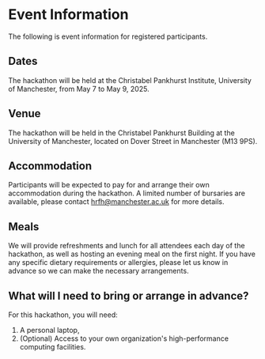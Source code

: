 # Event Information

The following is event information for registered participants.

## Dates

The hackathon will be held at the Christabel Pankhurst Institute, University of Manchester, from May 7 to May 9, 2025.

## Venue

The hackathon will be held in the Christabel Pankhurst Building at the University of Manchester, located on Dover Street in Manchester (M13 9PS).

## Accommodation

Participants will be expected to pay for and arrange their own accommodation during the hackathon. A limited number of bursaries are available, please contact hrfh@manchester.ac.uk for more details.

## Meals
We will provide refreshments and lunch for all attendees each day of the hackathon, as well as hosting an evening meal on the first night. If you have any specific dietary requirements or allergies, please let us know in advance so we can make the necessary arrangements.


## What will I need to bring or arrange in advance?
For this hackathon, you will need:

1. A personal laptop,
2. (Optional) Access to your own organization's high-performance computing facilities.

